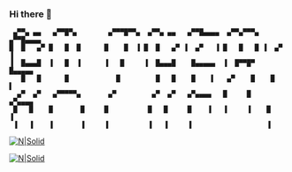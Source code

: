 ### Hi there 👋

```
 ▄▀▀▄ ▄▄   ▄▀▀█▀▄        ▄▀▀▀█▀▀▄  ▄▀▀▄ ▄▄   ▄▀▀█▄▄▄▄  ▄▀▀▄▀▀▀▄  ▄▀▀█▄▄▄▄     
█  █   ▄▀ █   █  █      █    █  ▐ █  █   ▄▀ ▐  ▄▀   ▐ █   █   █ ▐  ▄▀   ▐     
▐  █▄▄▄█  ▐   █  ▐      ▐   █     ▐  █▄▄▄█    █▄▄▄▄▄  ▐  █▀▀█▀    █▄▄▄▄▄      
   █   █      █            █         █   █    █    ▌   ▄▀    █    █    ▌      
  ▄▀  ▄▀   ▄▀▀▀▀▀▄       ▄▀         ▄▀  ▄▀   ▄▀▄▄▄▄   █     █    ▄▀▄▄▄▄       
 █   █    █       █     █          █   █     █    ▐   ▐     ▐    █    ▐       
 ▐   ▐    ▐       ▐     ▐          ▐   ▐     ▐                   ▐            
```

[![N|Solid](https://cr-skills-chart-widget.azurewebsites.net/api/api?username=MKW2000)](https://nodesource.com/products/nsolid)

[![N|Solid](https://cr-ss-service.azurewebsites.net/api/ScreenShot?widget=summary&username=MKW2000)](https://nodesource.com/products/nsolid)



<!--
**mkw2000/mkw2000** is a ✨ _special_ ✨ repository because its `README.md` (this file) appears on your GitHub profile.

Here are some ideas to get you started:

- 🔭 I’m currently working on ...
- 🌱 I’m currently learning ...
- 👯 I’m looking to collaborate on ...
- 🤔 I’m looking for help with ...
- 💬 Ask me about ...
- 📫 How to reach me: ...
- 😄 Pronouns: ...
- ⚡ Fun fact: ...
-->
